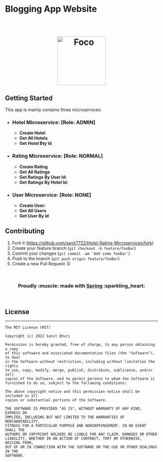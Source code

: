 # Blogging App Website
<h1 align="center">
  <br>
  <img src="https://user-images.githubusercontent.com/42400759/213733808-5ccf1192-72ce-466f-b485-4f4ebc62546a.png" alt="Foco" height="160" width="160">
</h1>

## Getting Started
This app is mainly contains three microservices:
* ### Hotel Microservice: [Role: ADMIN]
  - **Create Hotel** 
  - **Get All Hotels** 
  - **Get Hotel Bty Id**

   
* ### Rating Microservice: [Role: NORMAL]
  - **Create Rating** 
  - **Get All Ratings**
  - **Get Ratings By User Id:**
  - **Get Ratings By Hotel Id:**
  
* ### User Microservice: [Role: NONE]
  - **Create User:** 
  - **Get All Users**
  - **Get User By Id**



## Contributing
1. Fork it (<https://github.com/sanit7722/Hotel-Rating-Microservices/fork>)
2. Create your feature branch (`git checkout -b feature/fooBar`)
3. Commit your changes (`git commit -am 'Add some fooBar'`)
4. Push to the branch (`git push origin feature/fooBar`)
5. Create a new Pull Request :D

<br>
<div align="center">
  <h3>Proudly :muscle: made with <b><a href="https://spring.io/">Spring</a> :sparkling_heart:</b></h3>
</div>
<br>

## License
-------

    The MIT License (MIT)
    
    Copyright (c) 2022 Sanit Dhuri
    
    Permission is hereby granted, free of charge, to any person obtaining a copy
    of this software and associated documentation files (the "Software"), to deal
    in the Software without restriction, including without limitation the rights
    to use, copy, modify, merge, publish, distribute, sublicense, and/or sell
    copies of the Software, and to permit persons to whom the Software is
    furnished to do so, subject to the following conditions:

    The above copyright notice and this permission notice shall be included in all
    copies or substantial portions of the Software.

    THE SOFTWARE IS PROVIDED "AS IS", WITHOUT WARRANTY OF ANY KIND, EXPRESS OR
    IMPLIED, INCLUDING BUT NOT LIMITED TO THE WARRANTIES OF MERCHANTABILITY,
    FITNESS FOR A PARTICULAR PURPOSE AND NONINFRINGEMENT. IN NO EVENT SHALL THE
    AUTHORS OR COPYRIGHT HOLDERS BE LIABLE FOR ANY CLAIM, DAMAGES OR OTHER
    LIABILITY, WHETHER IN AN ACTION OF CONTRACT, TORT OR OTHERWISE, ARISING FROM,
    OUT OF OR IN CONNECTION WITH THE SOFTWARE OR THE USE OR OTHER DEALINGS IN THE
    SOFTWARE.
